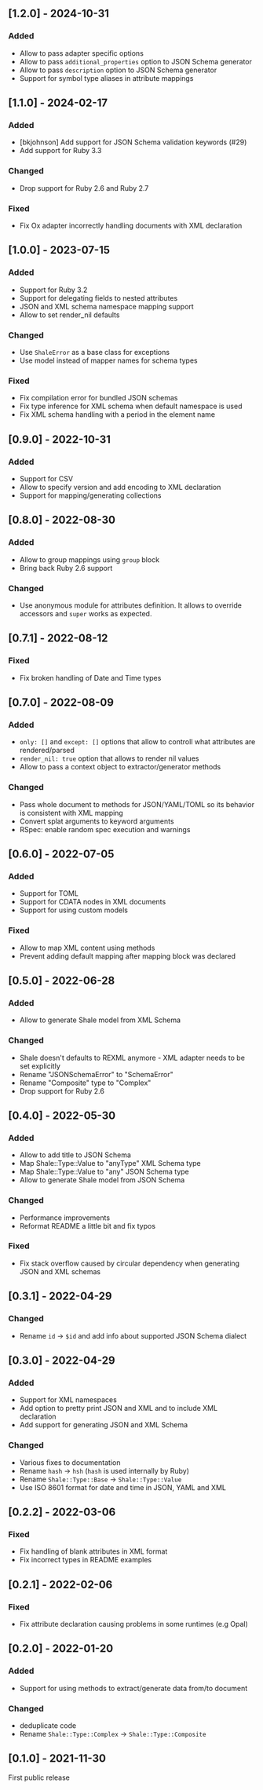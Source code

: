 ## [1.2.0] - 2024-10-31

### Added
- Allow to pass adapter specific options
- Allow to pass `additional_properties` option to JSON Schema generator
- Allow to pass `description` option to JSON Schema generator
- Support for symbol type aliases in attribute mappings

## [1.1.0] - 2024-02-17

### Added
- [bkjohnson] Add support for JSON Schema validation keywords (#29)
- Add support for Ruby 3.3

### Changed
- Drop support for Ruby 2.6 and Ruby 2.7

### Fixed
- Fix Ox adapter incorrectly handling documents with XML declaration

## [1.0.0] - 2023-07-15

### Added
- Support for Ruby 3.2
- Support for delegating fields to nested attributes
- JSON and XML schema namespace mapping support
- Allow to set render_nil defaults

### Changed
- Use `ShaleError` as a base class for exceptions
- Use model instead of mapper names for schema types

### Fixed
- Fix compilation error for bundled JSON schemas
- Fix type inference for XML schema when default namespace is used
- Fix XML schema handling with a period in the element name

## [0.9.0] - 2022-10-31

### Added
- Support for CSV
- Allow to specify version and add encoding to XML declaration
- Support for mapping/generating collections

## [0.8.0] - 2022-08-30

### Added
- Allow to group mappings using `group` block
- Bring back Ruby 2.6 support

### Changed
- Use anonymous module for attributes definition.
  It allows to override accessors and `super` works as expected.

## [0.7.1] - 2022-08-12

### Fixed
- Fix broken handling of Date and Time types

## [0.7.0] - 2022-08-09

### Added
- `only: []` and `except: []` options that allow to controll what attributes are rendered/parsed
- `render_nil: true` option that allows to render nil values
- Allow to pass a context object to extractor/generator methods

### Changed
- Pass whole document to methods for JSON/YAML/TOML so its behavior is consistent with XML mapping
- Convert splat arguments to keyword arguments
- RSpec: enable random spec execution and warnings

## [0.6.0] - 2022-07-05

### Added
- Support for TOML
- Support for CDATA nodes in XML documents
- Support for using custom models

### Fixed
- Allow to map XML content using methods
- Prevent adding default mapping after mapping block was declared

## [0.5.0] - 2022-06-28

### Added
- Allow to generate Shale model from XML Schema

### Changed
- Shale doesn't defaults to REXML anymore - XML adapter needs to be set explicitly
- Rename "JSONSchemaError" to "SchemaError"
- Rename "Composite" type to "Complex"
- Drop support for Ruby 2.6

## [0.4.0] - 2022-05-30

### Added
- Allow to add title to JSON Schema
- Map Shale::Type::Value to "anyType" XML Schema type
- Map Shale::Type::Value to "any" JSON Schema type
- Allow to generate Shale model from JSON Schema

### Changed
- Performance improvements
- Reformat README a little bit and fix typos

### Fixed
- Fix stack overflow caused by circular dependency when generating JSON and XML schemas

## [0.3.1] - 2022-04-29

### Changed
- Rename `id` -> `$id` and add info about supported JSON Schema dialect

## [0.3.0] - 2022-04-29

### Added
- Support for XML namespaces
- Add option to pretty print JSON and XML and to include XML declaration
- Add support for generating JSON and XML Schema

### Changed
- Various fixes to documentation
- Rename `hash` -> `hsh` (`hash` is used internally by Ruby)
- Rename `Shale::Type::Base` -> `Shale::Type::Value`
- Use ISO 8601 format for date and time in JSON, YAML and XML

## [0.2.2] - 2022-03-06

### Fixed
- Fix handling of blank attributes in XML format
- Fix incorrect types in README examples

## [0.2.1] - 2022-02-06

### Fixed
- Fix attribute declaration causing problems in some runtimes (e.g Opal)

## [0.2.0] - 2022-01-20

### Added
- Support for using methods to extract/generate data from/to document

### Changed
- deduplicate code
- Rename `Shale::Type::Complex` -> `Shale::Type::Composite`

## [0.1.0] - 2021-11-30

First public release
